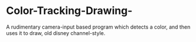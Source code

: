 # Color-Tracking-Drawing-

A rudimentary camera-input based program which detects a color, and then uses it to draw, old disney channel-style. 
